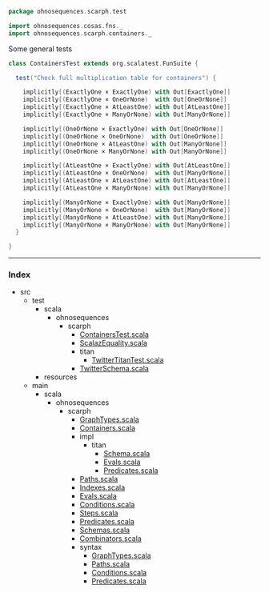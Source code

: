 
```scala
package ohnosequences.scarph.test

import ohnosequences.cosas.fns._
import ohnosequences.scarph.containers._
```

Some general tests

```scala
class ContainersTest extends org.scalatest.FunSuite {

  test("Check full multiplication table for containers") {

    implicitly[(ExactlyOne × ExactlyOne) with Out[ExactlyOne]]
    implicitly[(ExactlyOne × OneOrNone)  with Out[OneOrNone]]
    implicitly[(ExactlyOne × AtLeastOne) with Out[AtLeastOne]]
    implicitly[(ExactlyOne × ManyOrNone) with Out[ManyOrNone]]

    implicitly[(OneOrNone × ExactlyOne) with Out[OneOrNone]]
    implicitly[(OneOrNone × OneOrNone)  with Out[OneOrNone]]
    implicitly[(OneOrNone × AtLeastOne) with Out[ManyOrNone]]
    implicitly[(OneOrNone × ManyOrNone) with Out[ManyOrNone]]

    implicitly[(AtLeastOne × ExactlyOne) with Out[AtLeastOne]]
    implicitly[(AtLeastOne × OneOrNone)  with Out[ManyOrNone]]
    implicitly[(AtLeastOne × AtLeastOne) with Out[AtLeastOne]]
    implicitly[(AtLeastOne × ManyOrNone) with Out[ManyOrNone]]

    implicitly[(ManyOrNone × ExactlyOne) with Out[ManyOrNone]]
    implicitly[(ManyOrNone × OneOrNone)  with Out[ManyOrNone]]
    implicitly[(ManyOrNone × AtLeastOne) with Out[ManyOrNone]]
    implicitly[(ManyOrNone × ManyOrNone) with Out[ManyOrNone]]
  }

}

```


------

### Index

+ src
  + test
    + scala
      + ohnosequences
        + scarph
          + [ContainersTest.scala][test/scala/ohnosequences/scarph/ContainersTest.scala]
          + [ScalazEquality.scala][test/scala/ohnosequences/scarph/ScalazEquality.scala]
          + titan
            + [TwitterTitanTest.scala][test/scala/ohnosequences/scarph/titan/TwitterTitanTest.scala]
          + [TwitterSchema.scala][test/scala/ohnosequences/scarph/TwitterSchema.scala]
    + resources
  + main
    + scala
      + ohnosequences
        + scarph
          + [GraphTypes.scala][main/scala/ohnosequences/scarph/GraphTypes.scala]
          + [Containers.scala][main/scala/ohnosequences/scarph/Containers.scala]
          + impl
            + titan
              + [Schema.scala][main/scala/ohnosequences/scarph/impl/titan/Schema.scala]
              + [Evals.scala][main/scala/ohnosequences/scarph/impl/titan/Evals.scala]
              + [Predicates.scala][main/scala/ohnosequences/scarph/impl/titan/Predicates.scala]
          + [Paths.scala][main/scala/ohnosequences/scarph/Paths.scala]
          + [Indexes.scala][main/scala/ohnosequences/scarph/Indexes.scala]
          + [Evals.scala][main/scala/ohnosequences/scarph/Evals.scala]
          + [Conditions.scala][main/scala/ohnosequences/scarph/Conditions.scala]
          + [Steps.scala][main/scala/ohnosequences/scarph/Steps.scala]
          + [Predicates.scala][main/scala/ohnosequences/scarph/Predicates.scala]
          + [Schemas.scala][main/scala/ohnosequences/scarph/Schemas.scala]
          + [Combinators.scala][main/scala/ohnosequences/scarph/Combinators.scala]
          + syntax
            + [GraphTypes.scala][main/scala/ohnosequences/scarph/syntax/GraphTypes.scala]
            + [Paths.scala][main/scala/ohnosequences/scarph/syntax/Paths.scala]
            + [Conditions.scala][main/scala/ohnosequences/scarph/syntax/Conditions.scala]
            + [Predicates.scala][main/scala/ohnosequences/scarph/syntax/Predicates.scala]

[test/scala/ohnosequences/scarph/ContainersTest.scala]: ContainersTest.scala.md
[test/scala/ohnosequences/scarph/ScalazEquality.scala]: ScalazEquality.scala.md
[test/scala/ohnosequences/scarph/titan/TwitterTitanTest.scala]: titan/TwitterTitanTest.scala.md
[test/scala/ohnosequences/scarph/TwitterSchema.scala]: TwitterSchema.scala.md
[main/scala/ohnosequences/scarph/GraphTypes.scala]: ../../../../main/scala/ohnosequences/scarph/GraphTypes.scala.md
[main/scala/ohnosequences/scarph/Containers.scala]: ../../../../main/scala/ohnosequences/scarph/Containers.scala.md
[main/scala/ohnosequences/scarph/impl/titan/Schema.scala]: ../../../../main/scala/ohnosequences/scarph/impl/titan/Schema.scala.md
[main/scala/ohnosequences/scarph/impl/titan/Evals.scala]: ../../../../main/scala/ohnosequences/scarph/impl/titan/Evals.scala.md
[main/scala/ohnosequences/scarph/impl/titan/Predicates.scala]: ../../../../main/scala/ohnosequences/scarph/impl/titan/Predicates.scala.md
[main/scala/ohnosequences/scarph/Paths.scala]: ../../../../main/scala/ohnosequences/scarph/Paths.scala.md
[main/scala/ohnosequences/scarph/Indexes.scala]: ../../../../main/scala/ohnosequences/scarph/Indexes.scala.md
[main/scala/ohnosequences/scarph/Evals.scala]: ../../../../main/scala/ohnosequences/scarph/Evals.scala.md
[main/scala/ohnosequences/scarph/Conditions.scala]: ../../../../main/scala/ohnosequences/scarph/Conditions.scala.md
[main/scala/ohnosequences/scarph/Steps.scala]: ../../../../main/scala/ohnosequences/scarph/Steps.scala.md
[main/scala/ohnosequences/scarph/Predicates.scala]: ../../../../main/scala/ohnosequences/scarph/Predicates.scala.md
[main/scala/ohnosequences/scarph/Schemas.scala]: ../../../../main/scala/ohnosequences/scarph/Schemas.scala.md
[main/scala/ohnosequences/scarph/Combinators.scala]: ../../../../main/scala/ohnosequences/scarph/Combinators.scala.md
[main/scala/ohnosequences/scarph/syntax/GraphTypes.scala]: ../../../../main/scala/ohnosequences/scarph/syntax/GraphTypes.scala.md
[main/scala/ohnosequences/scarph/syntax/Paths.scala]: ../../../../main/scala/ohnosequences/scarph/syntax/Paths.scala.md
[main/scala/ohnosequences/scarph/syntax/Conditions.scala]: ../../../../main/scala/ohnosequences/scarph/syntax/Conditions.scala.md
[main/scala/ohnosequences/scarph/syntax/Predicates.scala]: ../../../../main/scala/ohnosequences/scarph/syntax/Predicates.scala.md